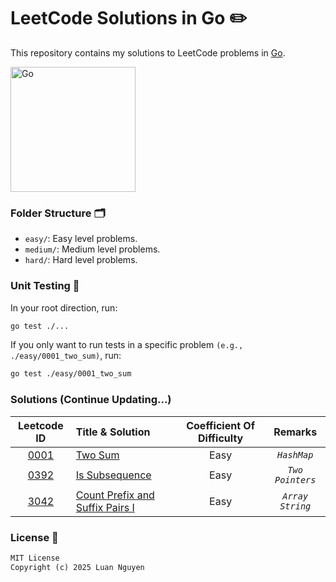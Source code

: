 # LeetCode Solutions in Go ✏️

This repository contains my solutions to LeetCode problems in [Go](https://go.dev/).

<img src="https://raw.githubusercontent.com/gist/brudnak/6c21505423e4ff089ab704ec79b5a096/raw/b2d3dec32474b2121b179920734b259323a7c250/go.gif" alt="Go" width="200"/>

### Folder Structure 🗂️

- `easy/`: Easy level problems.
- `medium/`: Medium level problems.
- `hard/`: Hard level problems.

### Unit Testing 🧪

In your root direction, run:

```bash
go test ./...
```

If you only want to run tests in a specific problem `(e.g., ./easy/0001_two_sum)`, run:

```bash
go test ./easy/0001_two_sum
```

### Solutions (Continue Updating...)

|                                    Leetcode ID                                     | Title & Solution                          | Coefficient Of Difficulty |       Remarks        |
| :--------------------------------------------------------------------------------: | :---------------------------------------- | :-----------------------: | :------------------: |
|             [0001](https://leetcode.com/problems/two-sum/description/)             | [Two Sum](/easy/)                         |           Easy            |     _`HashMap`_      |
|         [0392](https://leetcode.com/problems/is-subsequence/description/)          | [Is Subsequence](/easy/)                  |           Easy            |   _`Two Pointers`_   |
| [3042](https://leetcode.com/problems/count-prefix-and-suffix-pairs-i/description/) | [Count Prefix and Suffix Pairs I](/easy/) |           Easy            | _`Array`_ _`String`_ |

### License 🪪

```txt
MIT License
Copyright (c) 2025 Luan Nguyen
```
